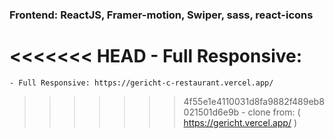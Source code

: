 ### Frontend: ReactJS, Framer-motion, Swiper, sass, react-icons

<<<<<<< HEAD
    - Full Responsive:
=======
    - Full Responsive: https://gericht-c-restaurant.vercel.app/
>>>>>>> 4f55e1e4110031d8fa9882f489eb8021501d6e9b
    - clone from: ( https://gericht.vercel.app/ )
